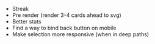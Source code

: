 - Streak
- Pre render (render 3-4 cards ahead to svg)
- Better stats
- Find a way to bind back button on mobile
- Make selection more responsive (when in deep paths)
